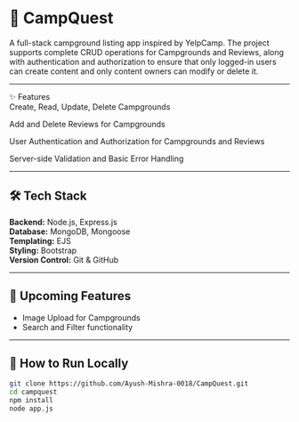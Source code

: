 # 🌲 CampQuest <br>

A full-stack campground listing app inspired by YelpCamp. The project supports complete CRUD operations for Campgrounds and Reviews, along with authentication and authorization to ensure that only logged-in users can create content and only content owners can modify or delete it.<br>

---

✨ Features <br>
Create, Read, Update, Delete Campgrounds <br>

Add and Delete Reviews for Campgrounds <br>

User Authentication and Authorization for Campgrounds and Reviews <br>

Server-side Validation and Basic Error Handling <br>



---

## 🛠️ Tech Stack <br>

**Backend:** Node.js, Express.js <br>
**Database:** MongoDB, Mongoose <br>
**Templating:** EJS <br>
**Styling:** Bootstrap  <br>
**Version Control:** Git & GitHub <br>

---

## 🚧 Upcoming Features <br>

- Image Upload for Campgrounds <br>
- Search and Filter functionality <br>

---

## 🏁 How to Run Locally <br>

```bash
git clone https://github.com/Ayush-Mishra-0018/CampQuest.git
cd campquest
npm install
node app.js
